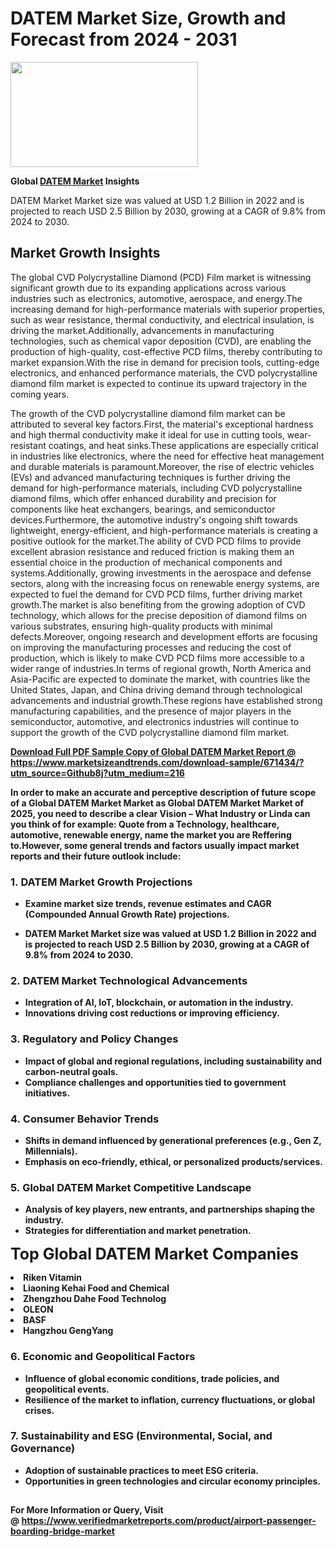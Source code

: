 <H1>DATEM Market Size, Growth and Forecast from 2024 - 2031</H1><img class="aligncenter size-medium wp-image-584254" src="https://thirdeyenews.in/wp-content/uploads/2024/09/Global-Market-Research-300x168.jpeg" alt="" width="300" height="168" /><p><strong>Global&nbsp;<a href="https://www.marketsizeandtrends.com/download-sample/671434/?utm_source=Github8j?utm_medium=216">DATEM Market</a> Insights</strong></p><p>DATEM Market Market size was valued at USD 1.2 Billion in 2022 and is projected to reach USD 2.5 Billion by 2030, growing at a CAGR of 9.8% from 2024 to 2030.</p><p><h2>Market Growth Insights</h2> <p>The global CVD Polycrystalline Diamond (PCD) Film market is witnessing significant growth due to its expanding applications across various industries such as electronics, automotive, aerospace, and energy.The increasing demand for high-performance materials with superior properties, such as wear resistance, thermal conductivity, and electrical insulation, is driving the market.Additionally, advancements in manufacturing technologies, such as chemical vapor deposition (CVD), are enabling the production of high-quality, cost-effective PCD films, thereby contributing to market expansion.With the rise in demand for precision tools, cutting-edge electronics, and enhanced performance materials, the CVD polycrystalline diamond film market is expected to continue its upward trajectory in the coming years.</p> <p><strong><a href="#"></a></strong></p> <p>The growth of the CVD polycrystalline diamond film market can be attributed to several key factors.First, the material's exceptional hardness and high thermal conductivity make it ideal for use in cutting tools, wear-resistant coatings, and heat sinks.These applications are especially critical in industries like electronics, where the need for effective heat management and durable materials is paramount.Moreover, the rise of electric vehicles (EVs) and advanced manufacturing techniques is further driving the demand for high-performance materials, including CVD polycrystalline diamond films, which offer enhanced durability and precision for components like heat exchangers, bearings, and semiconductor devices.Furthermore, the automotive industry's ongoing shift towards lightweight, energy-efficient, and high-performance materials is creating a positive outlook for the market.The ability of CVD PCD films to provide excellent abrasion resistance and reduced friction is making them an essential choice in the production of mechanical components and systems.Additionally, growing investments in the aerospace and defense sectors, along with the increasing focus on renewable energy systems, are expected to fuel the demand for CVD PCD films, further driving market growth.The market is also benefiting from the growing adoption of CVD technology, which allows for the precise deposition of diamond films on various substrates, ensuring high-quality products with minimal defects.Moreover, ongoing research and development efforts are focusing on improving the manufacturing processes and reducing the cost of production, which is likely to make CVD PCD films more accessible to a wider range of industries.In terms of regional growth, North America and Asia-Pacific are expected to dominate the market, with countries like the United States, Japan, and China driving demand through technological advancements and industrial growth.These regions have established strong manufacturing capabilities, and the presence of major players in the semiconductor, automotive, and electronics industries will continue to support the growth of the CVD polycrystalline diamond film market.<p><strong><a href="#"></p><p><span class=""><strong>Download Full PDF Sample Copy of Global DATEM Market Report</strong> @ <a href="https://www.marketsizeandtrends.com/download-sample/671434/?utm_source=Github8j?utm_medium=216" target="_blank">https://www.marketsizeandtrends.com/download-sample/671434/?utm_source=Github8j?utm_medium=216</a></span></p><p>In order to make an accurate and perceptive description of future scope of a Global&nbsp;DATEM Market Market as Global&nbsp;DATEM Market Market of 2025, you need to describe a clear Vision &ndash; What Industry or Linda can you think of for example: Quote from a Technology, healthcare, automotive, renewable energy, name the market you are Reffering to.However, some general trends and factors usually impact market reports and their future outlook include:</p><h3>1.&nbsp;<strong>DATEM Market Growth Projections</strong></h3><ul><li>Examine market size trends, revenue estimates and CAGR (Compounded Annual Growth Rate) projections.</li><li><p>DATEM Market Market size was valued at USD 1.2 Billion in 2022 and is projected to reach USD 2.5 Billion by 2030, growing at a CAGR of 9.8% from 2024 to 2030.</p></li></ul><h3>2.&nbsp;<strong>DATEM Market Technological Advancements</strong></h3><ul><li>Integration of AI, IoT, blockchain, or automation in the industry.</li><li>Innovations driving cost reductions or improving efficiency.</li></ul><h3>3.&nbsp;<strong>Regulatory and Policy Changes</strong></h3><ul><li>Impact of global and regional regulations, including sustainability and carbon-neutral goals.</li><li>Compliance challenges and opportunities tied to government initiatives.</li></ul><h3>4.&nbsp;<strong>Consumer Behavior Trends</strong></h3><ul><li>Shifts in demand influenced by generational preferences (e.g., Gen Z, Millennials).</li><li>Emphasis on eco-friendly, ethical, or personalized products/services.</li></ul><h3>5.&nbsp;<strong>Global DATEM Market Competitive Landscape</strong></h3><ul><li>Analysis of key players, new entrants, and partnerships shaping the industry.</li><li>Strategies for differentiation and market penetration.</li></ul><p data-pm-slice="1 1 []"><span style="color: inherit; font-family: inherit; font-size: 25px;">Top Global DATEM Market Companies</span></p><div class="" data-test-id=""><p><li>Riken Vitamin</li><li> Liaoning Kehai Food and Chemical</li><li> Zhengzhou Dahe Food Technolog</li><li> OLEON</li><li> BASF</li><li> Hangzhou GengYang</li></p></div><h3>6.&nbsp;<strong>Economic and Geopolitical Factors</strong></h3><ul><li>Influence of global economic conditions, trade policies, and geopolitical events.</li><li>Resilience of the market to inflation, currency fluctuations, or global crises.</li></ul><h3>7.&nbsp;<strong>Sustainability and ESG (Environmental, Social, and Governance)</strong></h3><ul><li>Adoption of sustainable practices to meet ESG criteria.</li><li>Opportunities in green technologies and circular economy principles.</li></ul><h2><strong style="font-size: 14px;">For More Information or Query, Visit @&nbsp;</strong><a style="background-color: #ffffff; font-size: 14px;" href="https://www.marketsizeandtrends.com/report/datem-market/" target="_blank">https://www.verifiedmarketreports.com/product/airport-passenger-boarding-bridge-market</a></h2>